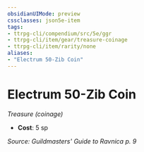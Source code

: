 ```yaml
---
obsidianUIMode: preview
cssclasses: json5e-item
tags:
- ttrpg-cli/compendium/src/5e/ggr
- ttrpg-cli/item/gear/treasure-coinage
- ttrpg-cli/item/rarity/none
aliases: 
- "Electrum 50-Zib Coin"
---
```

# Electrum 50-Zib Coin
*Treasure (coinage)*  

- **Cost**: 5 sp

*Source: Guildmasters' Guide to Ravnica p. 9*